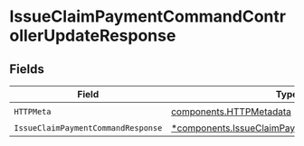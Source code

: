 # IssueClaimPaymentCommandControllerUpdateResponse


## Fields

| Field                                                                                                       | Type                                                                                                        | Required                                                                                                    | Description                                                                                                 |
| ----------------------------------------------------------------------------------------------------------- | ----------------------------------------------------------------------------------------------------------- | ----------------------------------------------------------------------------------------------------------- | ----------------------------------------------------------------------------------------------------------- |
| `HTTPMeta`                                                                                                  | [components.HTTPMetadata](../../models/components/httpmetadata.md)                                          | :heavy_check_mark:                                                                                          | N/A                                                                                                         |
| `IssueClaimPaymentCommandResponse`                                                                          | [*components.IssueClaimPaymentCommandResponse](../../models/components/issueclaimpaymentcommandresponse.md) | :heavy_minus_sign:                                                                                          | N/A                                                                                                         |
